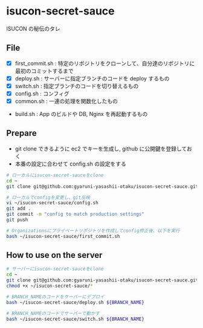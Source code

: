 # isucon-secret-sauce

ISUCON の秘伝のタレ

## File

- [x] first_commit.sh : 特定のリポジトリをクローンして、自分達のリポジトリに最初のコミットするまで
- [x] deploy.sh : サーバーに指定ブランチのコードを deploy するもの
- [x] switch.sh : 指定ブランチのコードを切り替えるもの
- [x] config.sh : コンフィグ
- [x] common.sh : 一連の処理を関数化したもの
- build.sh : App のビルドや DB, Nginx を再起動するもの

## Prepare

- git clone できるように ec2 でキーを生成し, github に公開鍵を登録しておく
- 本番の設定に合わせて config.sh の設定をする

```bash
# ローカルにisucon-secret-sauceをclone
cd ~
git clone git@github.com:gyaruni-yasashii-otaku/isucon-secret-sauce.git

# ローカルでconfigを変更し、git反映
vi ~/isucon-secret-sauce/config.sh
git add .
git commit -m "config to match production settings"
git push

# Organizationsにプライベートリポジトリを作成してconfig修正後、以下を実行
bash ~/isucon-secret-sauce/first_commit.sh

```

## How to use on the server

```bash
# サーバーにisucon-secret-sauceをclone
cd ~
git clone git@github.com:gyaruni-yasashii-otaku/isucon-secret-sauce.git
chmod +x ~/isucon-secret-sauce/*

# BRANCH_NAMEのコードをサーバーにデプロイ
bash ~/isucon-secret-sauce/deploy.sh ${BRANCH_NAME}

# BRANCH_NAMEのコードでサーバーで動かす
bash ~/isucon-secret-sauce/switch.sh ${BRANCH_NAME}
```
